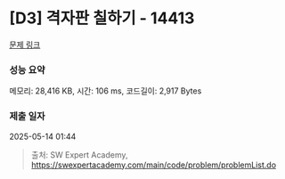 # [D3] 격자판 칠하기 - 14413 

[문제 링크](https://swexpertacademy.com/main/code/problem/problemDetail.do?contestProbId=AYEXgKnKKg0DFARx) 

### 성능 요약

메모리: 28,416 KB, 시간: 106 ms, 코드길이: 2,917 Bytes

### 제출 일자

2025-05-14 01:44



> 출처: SW Expert Academy, https://swexpertacademy.com/main/code/problem/problemList.do